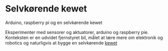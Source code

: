 # Selvkørende kewet
Arduino, raspberry pi og en selvkørende kewet

Eksperimenter med sensorer og aktuatorer, arduino og raspberry pie. Konteksten er en udvidet fjernstyret bil, målet at lære mere om elektronik og robotics og naturligvis at bygge en selvkørende [kewet](https://en.wikipedia.org/wiki/Kewet)
